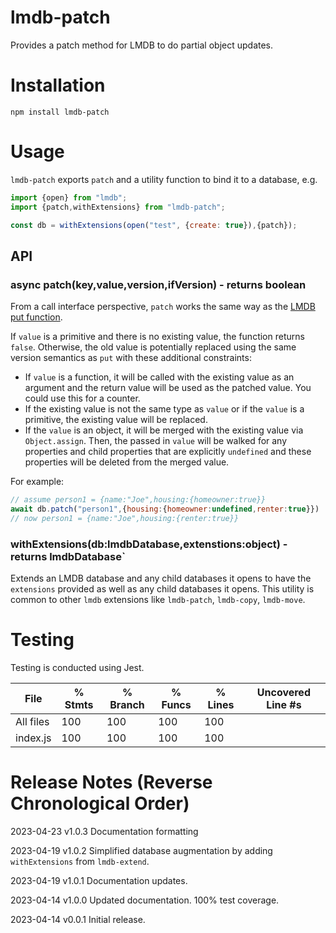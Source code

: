 # lmdb-patch
Provides a patch method for LMDB to do partial object updates.

# Installation

```
npm install lmdb-patch
```

# Usage

`lmdb-patch` exports `patch` and a utility function to bind it to a database, e.g.

```javascript
import {open} from "lmdb";
import {patch,withExtensions} from "lmdb-patch";

const db = withExtensions(open("test", {create: true}),{patch});
```

## API

### async patch(key,value,version,ifVersion) - returns boolean

From a call interface perspective, `patch` works the same way as the [LMDB put function](https://github.com/kriszyp/lmdb-js#dbputkey-value-version-number-ifversion-number-promiseboolean).

If `value` is a primitive and there is no existing value, the function returns `false`. Otherwise, the old value is potentially replaced using the same version semantics as `put` with these additional constraints:

  * If `value` is a function, it will be called with the existing value as an argument and the return value will be used as the patched value. You could use this for a counter.
  * If the existing value is not the same type as `value` or if the `value` is a primitive, the existing value will be replaced.
  * If the `value` is an object, it will be merged with the existing value via `Object.assign`. Then, the passed in `value` will be walked for any properties and child properties that are explicitly `undefined` and these properties will be deleted from the merged value.

For example:

```javascript
// assume person1 = {name:"Joe",housing:{homeowner:true}}
await db.patch("person1",{housing:{homeowner:undefined,renter:true}})
// now person1 = {name:"Joe",housing:{renter:true}}
```

### withExtensions(db:lmdbDatabase,extenstions:object) - returns lmdbDatabase`

Extends an LMDB database and any child databases it opens to have the `extensions` provided as well as any child databases it opens. This utility is common to other `lmdb` extensions like `lmdb-patch`, `lmdb-copy`, `lmdb-move`.

# Testing

Testing is conducted using Jest.

File      | % Stmts | % Branch | % Funcs | % Lines | Uncovered Line #s
----------|---------|----------|---------|---------|-------------------
All files |     100 |      100 |     100 |     100 |                   
index.js |     100 |      100 |     100 |     100 |


# Release Notes (Reverse Chronological Order)

2023-04-23 v1.0.3 Documentation formatting

2023-04-19 v1.0.2 Simplified database augmentation by adding `withExtensions` from `lmdb-extend`.

2023-04-19 v1.0.1 Documentation updates.

2023-04-14 v1.0.0 Updated documentation. 100% test coverage.

2023-04-14 v0.0.1 Initial release.
